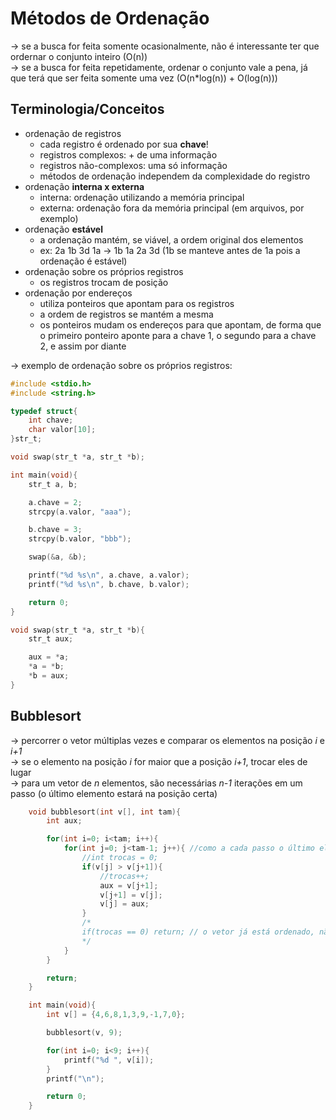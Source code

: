 # Métodos de Ordenação
-> se a busca for feita somente ocasionalmente, não é interessante ter que ordernar o conjunto inteiro (O(n)) <br />
-> se a busca for feita repetidamente, ordenar o conjunto vale a pena, já que terá que ser feita somente uma vez (O(n*log(n)) + O(log(n)))

## Terminologia/Conceitos
- ordenação de registros
    - cada registro é ordenado por sua **chave**!
    - registros complexos: + de uma informação
    - registros não-complexos: uma só informação
    - métodos de ordenação independem da complexidade do registro
- ordenação **interna x externa**
    - interna: ordenação utilizando a memória principal
    - externa: ordenação fora da memória principal (em arquivos, por exemplo)
- ordenação **estável**
    - a ordenação mantém, se viável, a ordem original dos elementos
    - ex: 2a 1b 3d 1a -> 1b 1a 2a 3d (1b se manteve antes de 1a pois a ordenação é estável)
- ordenação sobre os próprios registros
    - os registros trocam de posição
- ordenação por endereços
    - utiliza ponteiros que apontam para os registros
    - a ordem de registros se mantém a mesma
    - os ponteiros mudam os endereços para que apontam, de forma que o primeiro ponteiro aponte para a chave 1, o segundo para a chave 2, e assim por diante

-> exemplo de ordenação sobre os próprios registros:
```c
#include <stdio.h>
#include <string.h>

typedef struct{
    int chave;
    char valor[10];
}str_t;

void swap(str_t *a, str_t *b);

int main(void){
    str_t a, b;

    a.chave = 2;
    strcpy(a.valor, "aaa");

    b.chave = 3;
    strcpy(b.valor, "bbb");

    swap(&a, &b);

    printf("%d %s\n", a.chave, a.valor);
    printf("%d %s\n", b.chave, b.valor);

    return 0;
}

void swap(str_t *a, str_t *b){
    str_t aux;

    aux = *a;
    *a = *b;
    *b = aux;
}
```

## Bubblesort
-> percorrer o vetor múltiplas vezes e comparar os elementos na posição *i* e *i+1* <br />
-> se o elemento na posição *i* for maior que a posição *i+1*, trocar eles de lugar <br />
-> para um vetor de *n* elementos, são necessárias *n-1* iterações em um passo (o último elemento estará na posição certa) <br />

```c
    void bubblesort(int v[], int tam){
        int aux;

        for(int i=0; i<tam; i++){
            for(int j=0; j<tam-1; j++){ //como a cada passo o último elemento já está ordenado, podemos trocar tam-1 por (tam-1)-i
                //int trocas = 0;
                if(v[j] > v[j+1]){
                    //trocas++;
                    aux = v[j+1];
                    v[j+1] = v[j];
                    v[j] = aux;
                }
                /*
                if(trocas == 0) return; // o vetor já está ordenado, não precisamos continuar iterando
                */
            }
        }

        return;
    }

    int main(void){
        int v[] = {4,6,8,1,3,9,-1,7,0};

        bubblesort(v, 9);

        for(int i=0; i<9; i++){
            printf("%d ", v[i]);
        }
        printf("\n");

        return 0;
    }
```